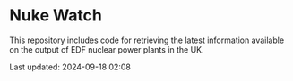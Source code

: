 # Nuke Watch

This repository includes code for retrieving the latest information available on the output of EDF nuclear power plants in the UK.

Last updated: 2024-09-18 02:08